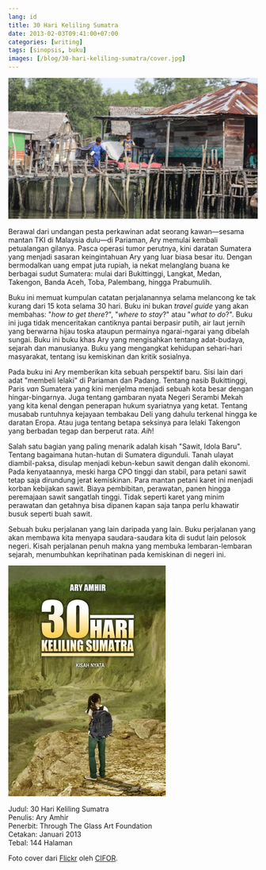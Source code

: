 ```yaml
---
lang: id
title: 30 Hari Keliling Sumatra
date: 2013-02-03T09:41:00+07:00
categories: [writing]
tags: [sinopsis, buku]
images: [/blog/30-hari-keliling-sumatra/cover.jpg]
---
```

![30 Hari Keliling Sumatra](cover.jpg)

Berawal dari undangan pesta perkawinan adat seorang kawan—sesama mantan TKI di Malaysia dulu—di Pariaman, Ary memulai kembali petualangan gilanya. Pasca operasi tumor perutnya, kini daratan Sumatera yang menjadi sasaran keingintahuan Ary yang luar biasa besar itu. Dengan bermodalkan uang empat juta rupiah, ia nekat melanglang buana ke berbagai sudut Sumatera: mulai dari Bukittinggi, Langkat, Medan, Takengon, Banda Aceh, Toba, Palembang, hingga Prabumulih.

Buku ini memuat kumpulan catatan perjalanannya selama melancong ke tak kurang dari 15 kota selama 30 hari. Buku ini bukan *travel guide* yang akan membahas: "*how to get there*?", "*where to stay*?" atau "*what to do*?". Buku ini juga tidak menceritakan cantiknya pantai berpasir putih, air laut jernih yang berwarna hijau toska ataupun permainya ngarai-ngarai yang dibelah sungai. Buku ini buku khas Ary yang mengisahkan tentang adat-budaya, sejarah dan manusianya. Buku yang mengangkat kehidupan sehari-hari masyarakat, tentang isu kemiskinan dan kritik sosialnya.

Pada buku ini Ary memberikan kita sebuah perspektif baru. Sisi lain dari adat "membeli lelaki" di Pariaman dan Padang. Tentang nasib Bukittinggi, Paris *van* Sumatera yang kini menjelma menjadi sebuah kota besar dengan hingar-bingarnya. Juga tentang gambaran nyata Negeri Serambi Mekah yang kita kenal dengan penerapan hukum syariatnya yang ketat. Tentang musabab runtuhnya kejayaan tembakau Deli yang dahulu terkenal hingga ke daratan Eropa. Atau juga tentang betapa seksinya para lelaki Takengon yang berbadan tegap dan berperut rata. *Aih*!

Salah satu bagian yang paling menarik adalah kisah "Sawit, Idola Baru". Tentang bagaimana hutan-hutan di Sumatera digunduli. Tanah ulayat diambil-paksa, disulap menjadi kebun-kebun sawit dengan dalih ekonomi. Pada kenyataannya, meski harga CPO tinggi dan stabil, para petani sawit tetap saja dirundung jerat kemiskinan. Para mantan petani karet ini menjadi korban kebijakan sawit. Biaya pembibitan, perawatan, panen hingga peremajaan sawit sangatlah tinggi. Tidak seperti karet yang minim perawatan dan getahnya bisa dipanen kapan saja tanpa perlu khawatir busuk seperti buah sawit.

Sebuah buku perjalanan yang lain daripada yang lain. Buku perjalanan yang akan membawa kita menyapa saudara-saudara kita di sudut lain pelosok negeri. Kisah perjalanan penuh makna yang membuka lembaran-lembaran sejarah, menumbuhkan keprihatinan pada kemiskinan di negeri ini.

![30 Hari Keliling Sumatera karya Ary Amhir. (Sumber [goodreads](https://www.goodreads.com/book/show/17790888-30-hari-keliling-sumatra))](01-30-hari-keliling-sumatera-by-goodreads.jpg)

Judul: 30 Hari Keliling Sumatra\
Penulis: Ary Amhir\
Penerbit: Through The Glass Art Foundation\
Cetakan: Januari 2013\
Tebal: 144 Halaman

Foto cover dari [Flickr](https://www.flickr.com/photos/cifor/36643044492/) oleh [CIFOR](https://www.flickr.com/photos/cifor/).

